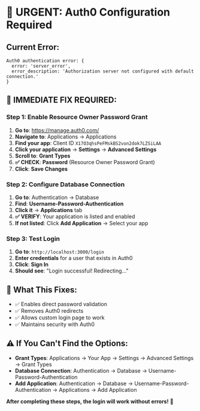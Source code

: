 # 🚨 **URGENT: Auth0 Configuration Required**

## **Current Error:**
```
Auth0 authentication error: {
  error: 'server_error',
  error_description: 'Authorization server not configured with default connection.'
}
```

## **🔧 IMMEDIATE FIX REQUIRED:**

### **Step 1: Enable Resource Owner Password Grant**
1. **Go to**: https://manage.auth0.com/
2. **Navigate to**: Applications → Applications
3. **Find your app**: Client ID `X17O3qhsPeFMskBS2von2dok7LZSiLAA`
4. **Click your application** → **Settings** → **Advanced Settings**
5. **Scroll to**: **Grant Types**
6. **✅ CHECK**: **Password** (Resource Owner Password Grant)
7. **Click**: **Save Changes**

### **Step 2: Configure Database Connection**
1. **Go to**: Authentication → Database
2. **Find**: **Username-Password-Authentication**
3. **Click it** → **Applications** tab
4. **✅ VERIFY**: Your application is listed and enabled
5. **If not listed**: Click **Add Application** → Select your app

### **Step 3: Test Login**
1. **Go to**: `http://localhost:3000/login`
2. **Enter credentials** for a user that exists in Auth0
3. **Click**: **Sign In**
4. **Should see**: "Login successful! Redirecting..."

## **🎯 What This Fixes:**
- ✅ Enables direct password validation
- ✅ Removes Auth0 redirects
- ✅ Allows custom login page to work
- ✅ Maintains security with Auth0

## **⚠️ If You Can't Find the Options:**
- **Grant Types**: Applications → Your App → Settings → Advanced Settings → Grant Types
- **Database Connection**: Authentication → Database → Username-Password-Authentication
- **Add Application**: Authentication → Database → Username-Password-Authentication → Applications → Add Application

**After completing these steps, the login will work without errors!** 🎉


